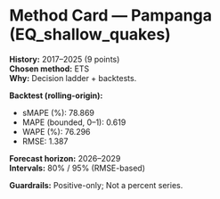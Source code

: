 # Method Card — Pampanga (EQ_shallow_quakes)

**History:** 2017–2025 (9 points)  
**Chosen method:** ETS  
**Why:** Decision ladder + backtests.

**Backtest (rolling-origin):**
- sMAPE (%): 78.869
- MAPE (bounded, 0–1): 0.619
- WAPE (%): 76.296
- RMSE: 1.387

**Forecast horizon:** 2026–2029  
**Intervals:** 80% / 95% (RMSE-based)

**Guardrails:** Positive-only; Not a percent series.
